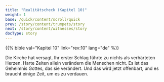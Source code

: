 ```yaml
---
title: "Realitätscheck (Kapitel 10)"
weight: 1
base: /quick/content/scroll/quick
prev: /story/content/trumpets/story
next: /story/content/witnesses/story
docType: story
---
```


{{% bible val="Kapitel 10" link="rev:10" lang="de" %}}

<a name="4ab1"></a>
Die Kirche hat versagt. Ihr erster Schlag führte zu nichts als verhärteten Herzen. Harte Zeiten allein verändern die Menschen nicht. Es ist das Geheimnis Gottes, das sie verändert. Und das wird jetzt offenbart, und es braucht einige Zeit, um es zu verdauen.

